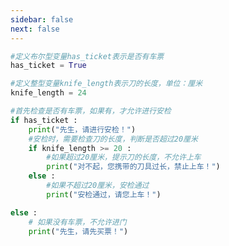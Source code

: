 ```yaml
---
sidebar: false
next: false
---
```

<BlogInfo/>






```python
#定义布尔型变量has_ticket表示是否有车票
has_ticket = True

#定义整型变量knife_length表示刀的长度，单位：厘米
knife_length = 24

#首先检查是否有车票，如果有，才允许进行安检
if has_ticket :
    print("先生，请进行安检！")
    #安检时，需要检查刀的长度，判断是否超过20厘米
    if knife_length >= 20 :
        #如果超过20厘米，提示刀的长度，不允许上车
        print("对不起，您携带的刀具过长，禁止上车！")
    else :
        #如果不超过20厘米，安检通过
        print("安检通过，请您上车！")

else :
    # 如果没有车票，不允许进门
    print("先生，请先买票！")
```






<ActionBox />
        
<style>#top-box {margin-top:0.5rem!important;}</style>